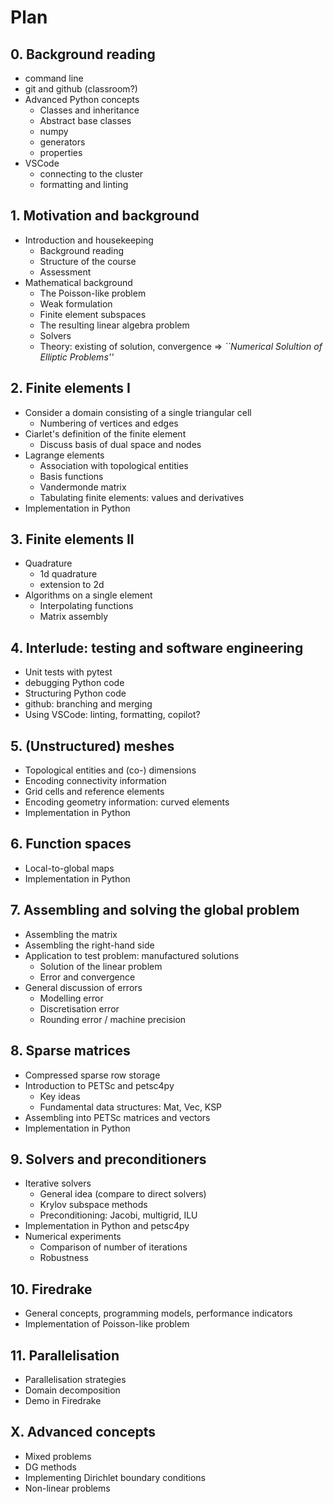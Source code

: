 # Plan 

## 0. Background reading
* command line
* git and github (classroom?)
* Advanced Python concepts
  * Classes and inheritance
  * Abstract base classes
  * numpy
  * generators
  * properties
* VSCode
  * connecting to the cluster
  * formatting and linting

## 1. Motivation and background
* Introduction and housekeeping
  * Background reading
  * Structure of the course
  * Assessment
* Mathematical background
  * The Poisson-like problem
  * Weak formulation
  * Finite element subspaces
  * The resulting linear algebra problem
  * Solvers
  * Theory: existing of solution, convergence $\Rightarrow$ *``Numerical Solultion of Elliptic Problems''*

## 2. Finite elements I
* Consider a domain consisting of a single triangular cell
  * Numbering of vertices and edges
* Ciarlet's definition of the finite element
  * Discuss basis of dual space and nodes
* Lagrange elements
  * Association with topological entities
  * Basis functions
  * Vandermonde matrix
  * Tabulating finite elements: values and derivatives
* Implementation in Python

## 3. Finite elements II
* Quadrature
  * 1d quadrature
  * extension to 2d
* Algorithms on a single element
  * Interpolating functions
  * Matrix assembly

## 4. Interlude: testing and software engineering
* Unit tests with pytest
* debugging Python code
* Structuring Python code
* github: branching and merging
* Using VSCode: linting, formatting, copilot?

## 5. (Unstructured) meshes
* Topological entities and (co-) dimensions
* Encoding connectivity information
* Grid cells and reference elements
* Encoding geometry information: curved elements
* Implementation in Python

## 6. Function spaces
* Local-to-global maps
* Implementation in Python

## 7. Assembling and solving the global problem
* Assembling the matrix
* Assembling the right-hand side
* Application to test problem: manufactured solutions
  * Solution of the linear problem
  * Error and convergence
* General discussion of errors
  * Modelling error
  * Discretisation error
  * Rounding error / machine precision

## 8. Sparse matrices
* Compressed sparse row storage
* Introduction to PETSc and petsc4py
  * Key ideas
  * Fundamental data structures: Mat, Vec, KSP
* Assembling into PETSc matrices and vectors
* Implementation in Python

## 9. Solvers and preconditioners
* Iterative solvers
  * General idea (compare to direct solvers)
  * Krylov subspace methods
  * Preconditioning: Jacobi, multigrid, ILU
* Implementation in Python and petsc4py
* Numerical experiments
  * Comparison of number of iterations
  * Robustness

## 10. Firedrake
* General concepts, programming models, performance indicators
* Implementation of Poisson-like problem

## 11. Parallelisation
* Parallelisation strategies
* Domain decomposition
* Demo in Firedrake

## X. Advanced concepts
* Mixed problems
* DG methods
* Implementing Dirichlet boundary conditions
* Non-linear problems

